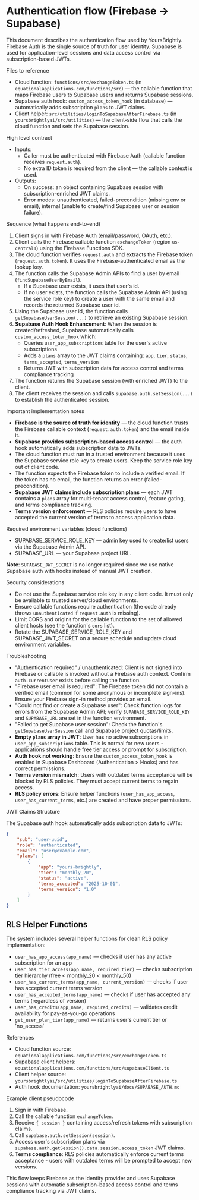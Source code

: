 # Authentication flow (Firebase → Supabase)

This document describes the authentication flow used by YoursBrightly. Firebase Auth is the single source of truth for user identity. Supabase is used for application-level sessions and data access control via subscription-based JWTs.

Files to reference

- Cloud function: `functions/src/exchangeToken.ts` (in `equationalapplications.com/functions/src`) — the callable function that maps Firebase users to Supabase users and returns Supabase sessions.
- Supabase auth hook: `custom_access_token_hook` (in database) — automatically adds subscription `plans` to JWT claims.
- Client helper: `src/utilities/loginToSupabaseAfterFirebase.ts` (in `yoursbrightlyai/src/utilities`) — the client-side flow that calls the cloud function and sets the Supabase session.

High level contract

- Inputs:
  - Caller must be authenticated with Firebase Auth (callable function receives `request.auth`).
  - No extra ID token is required from the client — the callable context is used.
- Outputs:
  - On success: an object containing Supabase session with subscription-enriched JWT claims.
  - Error modes: unauthenticated, failed-precondition (missing env or email), internal (unable to create/find Supabase user or session failure).

Sequence (what happens end-to-end)

1. Client signs in with Firebase Auth (email/password, OAuth, etc.).
2. Client calls the Firebase callable function `exchangeToken` (region `us-central1`) using the Firebase Functions SDK.
3. The cloud function verifies `request.auth` and extracts the Firebase token (`request.auth.token`). It uses the Firebase-authenticated email as the lookup key.
4. The function calls the Supabase Admin APIs to find a user by email (`findSupabaseUserByEmail`).
   - If a Supabase user exists, it uses that user's id.
   - If no user exists, the function calls the Supabase Admin API (using the service role key) to create a user with the same email and records the returned Supabase user id.
5. Using the Supabase user id, the function calls `getSupabaseUserSession(...)` to retrieve an existing Supabase session.
6. **Supabase Auth Hook Enhancement**: When the session is created/refreshed, Supabase automatically calls `custom_access_token_hook` which:
   - Queries `user_app_subscriptions` table for the user's active subscriptions
   - Adds a `plans` array to the JWT claims containing: `app`, `tier`, `status`, `terms_accepted`, `terms_version`
   - Returns JWT with subscription data for access control and terms compliance tracking
7. The function returns the Supabase session (with enriched JWT) to the client.
8. The client receives the session and calls `supabase.auth.setSession(...)` to establish the authenticated session.

Important implementation notes

- **Firebase is the source of truth for identity** — the cloud function trusts the Firebase callable context (`request.auth.token`) and the email inside it.
- **Supabase provides subscription-based access control** — the auth hook automatically adds subscription data to JWTs.
- The cloud function must run in a trusted environment because it uses the Supabase service role key to create users. Keep the service role key out of client code.
- The function expects the Firebase token to include a verified email. If the token has no email, the function returns an error (failed-precondition).
- **Supabase JWT claims include subscription plans** — each JWT contains a `plans` array for multi-tenant access control, feature gating, and terms compliance tracking.
- **Terms version enforcement** — RLS policies require users to have accepted the current version of terms to access application data.

Required environment variables (cloud functions)

- SUPABASE_SERVICE_ROLE_KEY — admin key used to create/list users via the Supabase Admin API.
- SUPABASE_URL — your Supabase project URL.

**Note**: `SUPABASE_JWT_SECRET` is no longer required since we use native Supabase auth with hooks instead of manual JWT creation.

Security considerations

- Do not use the Supabase service role key in any client code. It must only be available to trusted server/cloud environments.
- Ensure callable functions require authentication (the code already throws `unauthenticated` if `request.auth` is missing).
- Limit CORS and origins for the callable function to the set of allowed client hosts (see the function's `cors` list).
- Rotate the SUPABASE_SERVICE_ROLE_KEY and SUPABASE_JWT_SECRET on a secure schedule and update cloud environment variables.

Troubleshooting

- "Authentication required" / unauthenticated: Client is not signed into Firebase or callable is invoked without a Firebase auth context. Confirm `auth.currentUser` exists before calling the function.
- "Firebase user email is required": The Firebase token did not contain a verified email (common for some anonymous or incomplete sign-ins). Ensure your Firebase sign-in method provides an email.
- "Could not find or create a Supabase user": Check function logs for errors from the Supabase Admin API; verify `SUPABASE_SERVICE_ROLE_KEY` and `SUPABASE_URL` are set in the function environment.
- "Failed to get Supabase user session": Check the function's `getSupabaseUserSession` call and Supabase project quotas/limits.
- **Empty `plans` array in JWT**: User has no active subscriptions in `user_app_subscriptions` table. This is normal for new users - applications should handle free tier access or prompt for subscription.
- **Auth hook not working**: Ensure the `custom_access_token_hook` is enabled in Supabase Dashboard (Authentication > Hooks) and has correct permissions.
- **Terms version mismatch**: Users with outdated terms acceptance will be blocked by RLS policies. They must accept current terms to regain access.
- **RLS policy errors**: Ensure helper functions (`user_has_app_access`, `user_has_current_terms`, etc.) are created and have proper permissions.

JWT Claims Structure

The Supabase auth hook automatically adds subscription data to JWTs:

```json
{
    "sub": "user-uuid",
    "role": "authenticated",
    "email": "user@example.com",
    "plans": [
        {
            "app": "yours-brightly",
            "tier": "monthly_20",
            "status": "active",
            "terms_accepted": "2025-10-01",
            "terms_version": "1.0"
        }
    ]
}
```

## RLS Helper Functions

The system includes several helper functions for clean RLS policy implementation:

- `user_has_app_access(app_name)` — checks if user has any active subscription for an app
- `user_has_tier_access(app_name, required_tier)` — checks subscription tier hierarchy (free < monthly_20 < monthly_50)
- `user_has_current_terms(app_name, current_version)` — checks if user has accepted current terms version
- `user_has_accepted_terms(app_name)` — checks if user has accepted any terms (regardless of version)
- `user_has_credits(app_name, required_credits)` — validates credit availability for pay-as-you-go operations
- `get_user_plan_tier(app_name)` — returns user's current tier or 'no_access'

References

- Cloud function source: `equationalapplications.com/functions/src/exchangeToken.ts`
- Supabase client helpers: `equationalapplications.com/functions/src/supabaseClient.ts`
- Client helper source: `yoursbrightlyai/src/utilities/loginToSupabaseAfterFirebase.ts`
- Auth hook documentation: `yoursbrightlyai/docs/SUPABASE_AUTH.md`

Example client pseudocode

1. Sign in with Firebase.
2. Call the callable function `exchangeToken`.
3. Receive `{ session }` containing access/refresh tokens with subscription claims.
4. Call `supabase.auth.setSession(session)`.
5. Access user's subscription plans via `supabase.auth.getSession().data.session.access_token` JWT claims.
6. **Terms compliance**: RLS policies automatically enforce current terms acceptance - users with outdated terms will be prompted to accept new versions.

This flow keeps Firebase as the identity provider and uses Supabase sessions with automatic subscription-based access control and terms compliance tracking via JWT claims.
